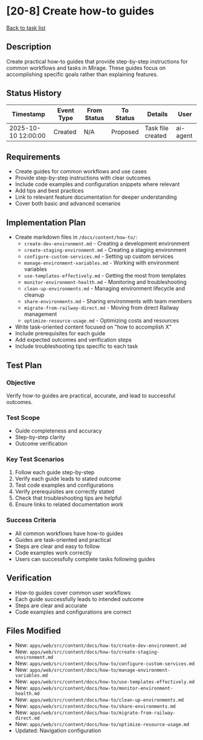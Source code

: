 # [20-8] Create how-to guides

[Back to task list](./tasks.md)

## Description
Create practical how-to guides that provide step-by-step instructions for common workflows and tasks in Mirage. These guides focus on accomplishing specific goals rather than explaining features.

## Status History
| Timestamp | Event Type | From Status | To Status | Details | User |
|-----------|------------|-------------|-----------|---------|------|
| 2025-10-10 12:00:00 | Created | N/A | Proposed | Task file created | ai-agent |

## Requirements
- Create guides for common workflows and use cases
- Provide step-by-step instructions with clear outcomes
- Include code examples and configuration snippets where relevant
- Add tips and best practices
- Link to relevant feature documentation for deeper understanding
- Cover both basic and advanced scenarios

## Implementation Plan
- Create markdown files in `/docs/content/how-to/`:
  - `create-dev-environment.md` - Creating a development environment
  - `create-staging-environment.md` - Creating a staging environment
  - `configure-custom-services.md` - Setting up custom services
  - `manage-environment-variables.md` - Working with environment variables
  - `use-templates-effectively.md` - Getting the most from templates
  - `monitor-environment-health.md` - Monitoring and troubleshooting
  - `clean-up-environments.md` - Managing environment lifecycle and cleanup
  - `share-environments.md` - Sharing environments with team members
  - `migrate-from-railway-direct.md` - Moving from direct Railway management
  - `optimize-resource-usage.md` - Optimizing costs and resources
- Write task-oriented content focused on "how to accomplish X"
- Include prerequisites for each guide
- Add expected outcomes and verification steps
- Include troubleshooting tips specific to each task

## Test Plan
### Objective
Verify how-to guides are practical, accurate, and lead to successful outcomes.

### Test Scope
- Guide completeness and accuracy
- Step-by-step clarity
- Outcome verification

### Key Test Scenarios
1. Follow each guide step-by-step
2. Verify each guide leads to stated outcome
3. Test code examples and configurations
4. Verify prerequisites are correctly stated
5. Check that troubleshooting tips are helpful
6. Ensure links to related documentation work

### Success Criteria
- All common workflows have how-to guides
- Guides are task-oriented and practical
- Steps are clear and easy to follow
- Code examples work correctly
- Users can successfully complete tasks following guides

## Verification
- How-to guides cover common user workflows
- Each guide successfully leads to intended outcome
- Steps are clear and accurate
- Code examples and configurations are correct

## Files Modified
- New: `apps/web/src/content/docs/how-to/create-dev-environment.md`
- New: `apps/web/src/content/docs/how-to/create-staging-environment.md`
- New: `apps/web/src/content/docs/how-to/configure-custom-services.md`
- New: `apps/web/src/content/docs/how-to/manage-environment-variables.md`
- New: `apps/web/src/content/docs/how-to/use-templates-effectively.md`
- New: `apps/web/src/content/docs/how-to/monitor-environment-health.md`
- New: `apps/web/src/content/docs/how-to/clean-up-environments.md`
- New: `apps/web/src/content/docs/how-to/share-environments.md`
- New: `apps/web/src/content/docs/how-to/migrate-from-railway-direct.md`
- New: `apps/web/src/content/docs/how-to/optimize-resource-usage.md`
- Updated: Navigation configuration

